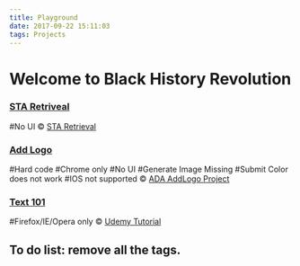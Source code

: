 ```yaml
---
title: Playground
date: 2017-09-22 15:11:03
tags: Projects
---
```

<link rel="stylesheet" href="css/welcomePage.css"><script src="https://ajax.googleapis.com/ajax/libs/jquery/1.12.4/jquery.min.js"></script>

# Welcome to Black History Revolution
### [STA Retriveal](playground/sta_Retrieval/index.html)
#No UI
© [STA Retrieval](https://github.com/HesterG/HesterG.github.io/tree/master/playground/sta_Retrieval)

### [Add Logo](playground/add_logo/index.html)
#Hard code #Chrome only  #No UI  #Generate Image Missing  #Submit Color does not work  #IOS not supported
© [ADA AddLogo Project](https://github.com/RioAraki/ADA_addLogoProject)

### [Text 101](playground/game_text_101/ADA_Game_Project.html)
#Firefox/IE/Opera only
© [Udemy Tutorial](https://github.com/CompleteUnityDeveloper/03-Text101)

## To do list: remove all the tags.
